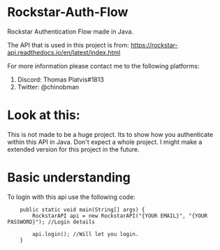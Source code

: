 # Rockstar-Auth-Flow
Rockstar Authentication Flow made in Java.

The API that is used in this project is from: 
https://rockstar-api.readthedocs.io/en/latest/index.html

For more information please contact me to the following platforms:
1. Discord: Thomas Platvis#1813
2. Twitter: @chinobman


# Look at this:
This is not made to be a huge project. Its to show how you authenticate within this API in Java. 
Don't expect a whole project. I might make a extended version for this project in the future.

# Basic understanding
To login with this api use the following code:

```
    public static void main(String[] args) {
        RockstarAPI api = new RockstarAPI("{YOUR EMAIL}", "{YOUR PASSWORD}"); //Login details
        
        api.login(); //Will let you login.
    }
```
